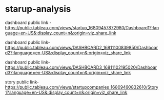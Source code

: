 # starup-analysis


dashboard public link - https://public.tableau.com/views/startup_16809457872980/Dashboard1?:language=en-US&:display_count=n&:origin=viz_share_link

dashboard public link- https://public.tableau.com/views/DASHBOARD2_16811100839850/Dashboard2?:language=en-US&:display_count=n&:origin=viz_share_link

dashboard public link-https://public.tableau.com/views/DASHBOARD3_16811102195020/Dashboard3?:language=en-US&:display_count=n&:origin=viz_share_link


story public link-  https://public.tableau.com/views/startupcompanies_16809460832610/Story1?:language=en-US&:display_count=n&:origin=viz_share_link
